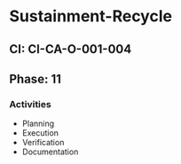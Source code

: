 # Sustainment-Recycle

## CI: CI-CA-O-001-004
## Phase: 11

### Activities
- Planning
- Execution
- Verification
- Documentation
